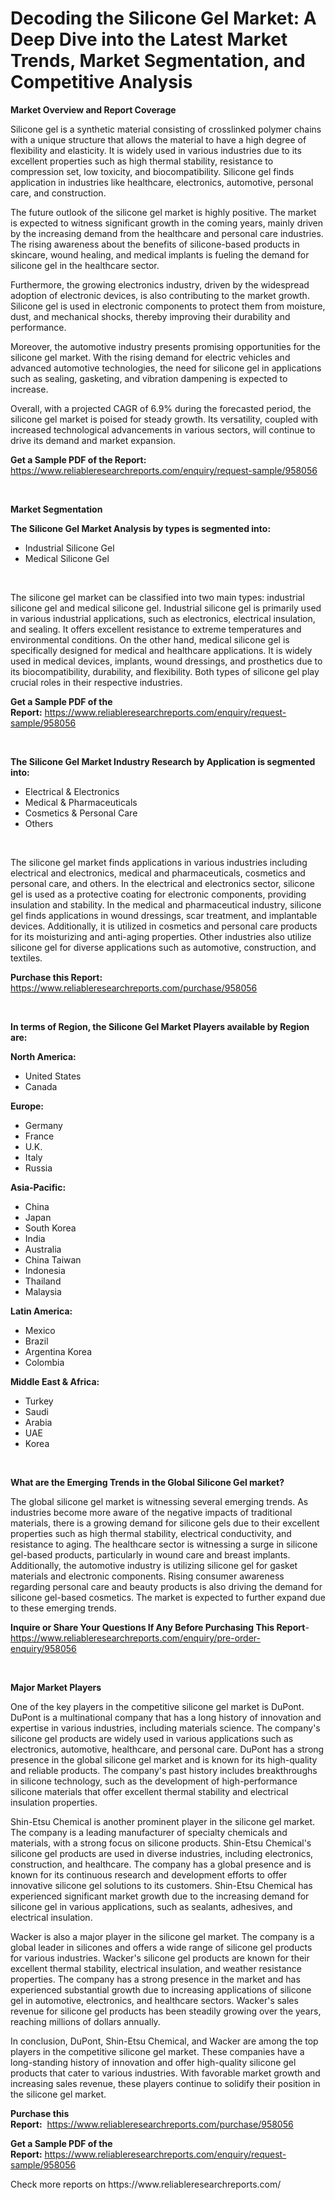 <p><h1>Decoding the Silicone Gel Market: A Deep Dive into the Latest Market Trends, Market Segmentation, and Competitive Analysis</h1></p><p><strong>Market Overview and Report Coverage</strong></p>
<p><p>Silicone gel is a synthetic material consisting of crosslinked polymer chains with a unique structure that allows the material to have a high degree of flexibility and elasticity. It is widely used in various industries due to its excellent properties such as high thermal stability, resistance to compression set, low toxicity, and biocompatibility. Silicone gel finds application in industries like healthcare, electronics, automotive, personal care, and construction.</p><p>The future outlook of the silicone gel market is highly positive. The market is expected to witness significant growth in the coming years, mainly driven by the increasing demand from the healthcare and personal care industries. The rising awareness about the benefits of silicone-based products in skincare, wound healing, and medical implants is fueling the demand for silicone gel in the healthcare sector.</p><p>Furthermore, the growing electronics industry, driven by the widespread adoption of electronic devices, is also contributing to the market growth. Silicone gel is used in electronic components to protect them from moisture, dust, and mechanical shocks, thereby improving their durability and performance.</p><p>Moreover, the automotive industry presents promising opportunities for the silicone gel market. With the rising demand for electric vehicles and advanced automotive technologies, the need for silicone gel in applications such as sealing, gasketing, and vibration dampening is expected to increase.</p><p>Overall, with a projected CAGR of 6.9% during the forecasted period, the silicone gel market is poised for steady growth. Its versatility, coupled with increased technological advancements in various sectors, will continue to drive its demand and market expansion.</p></p>
<p><strong>Get a Sample PDF of the Report:</strong> <a href="https://www.reliableresearchreports.com/enquiry/request-sample/958056">https://www.reliableresearchreports.com/enquiry/request-sample/958056</a></p>
<p>&nbsp;</p>
<p><strong>Market Segmentation</strong></p>
<p><strong>The Silicone Gel Market Analysis by types is segmented into:</strong></p>
<p><ul><li>Industrial Silicone Gel</li><li>Medical Silicone Gel</li></ul></p>
<p>&nbsp;</p>
<p><p>The silicone gel market can be classified into two main types: industrial silicone gel and medical silicone gel. Industrial silicone gel is primarily used in various industrial applications, such as electronics, electrical insulation, and sealing. It offers excellent resistance to extreme temperatures and environmental conditions. On the other hand, medical silicone gel is specifically designed for medical and healthcare applications. It is widely used in medical devices, implants, wound dressings, and prosthetics due to its biocompatibility, durability, and flexibility. Both types of silicone gel play crucial roles in their respective industries.</p></p>
<p><strong>Get a Sample PDF of the Report:</strong>&nbsp;<a href="https://www.reliableresearchreports.com/enquiry/request-sample/958056">https://www.reliableresearchreports.com/enquiry/request-sample/958056</a></p>
<p>&nbsp;</p>
<p><strong>The Silicone Gel Market Industry Research by Application is segmented into:</strong></p>
<p><ul><li>Electrical & Electronics</li><li>Medical & Pharmaceuticals</li><li>Cosmetics & Personal Care</li><li>Others</li></ul></p>
<p>&nbsp;</p>
<p><p>The silicone gel market finds applications in various industries including electrical and electronics, medical and pharmaceuticals, cosmetics and personal care, and others. In the electrical and electronics sector, silicone gel is used as a protective coating for electronic components, providing insulation and stability. In the medical and pharmaceutical industry, silicone gel finds applications in wound dressings, scar treatment, and implantable devices. Additionally, it is utilized in cosmetics and personal care products for its moisturizing and anti-aging properties. Other industries also utilize silicone gel for diverse applications such as automotive, construction, and textiles.</p></p>
<p><strong>Purchase this Report:</strong>&nbsp; <a href="https://www.reliableresearchreports.com/purchase/958056">https://www.reliableresearchreports.com/purchase/958056</a></p>
<p>&nbsp;</p>
<p><strong>In terms of Region, the Silicone Gel Market Players available by Region are:</strong></p>
<p>
    <p> <strong> North America: </strong>
        <ul>
            <li>United States</li>
            <li>Canada</li>
        </ul>
        </p> 
    <p> <strong> Europe: </strong>
        <ul>
            <li>Germany</li>
            <li>France</li>
            <li>U.K.</li>
            <li>Italy</li>
            <li>Russia</li>
        </ul>
        </p> 
    <p> <strong> Asia-Pacific: </strong>
        <ul>
            <li>China</li>
            <li>Japan</li>
            <li>South Korea</li>
            <li>India</li>
            <li>Australia</li>
            <li>China Taiwan</li>
            <li>Indonesia</li>
            <li>Thailand</li>
            <li>Malaysia</li>
        </ul>
        </p> 
    <p> <strong> Latin America: </strong>
        <ul>
            <li>Mexico</li>
            <li>Brazil</li>
            <li>Argentina Korea</li>
            <li>Colombia</li>
        </ul>
        </p> 
    <p> <strong> Middle East & Africa: </strong>
        <ul>
            <li>Turkey</li>
            <li>Saudi</li>
            <li>Arabia</li>
            <li>UAE</li>
            <li>Korea</li>
        </ul>
    </p>
    </p>
<p>&nbsp;</p>
<p><strong>What are the Emerging Trends in the Global Silicone Gel market?</strong></p>
<p><p>The global silicone gel market is witnessing several emerging trends. As industries become more aware of the negative impacts of traditional materials, there is a growing demand for silicone gels due to their excellent properties such as high thermal stability, electrical conductivity, and resistance to aging. The healthcare sector is witnessing a surge in silicone gel-based products, particularly in wound care and breast implants. Additionally, the automotive industry is utilizing silicone gel for gasket materials and electronic components. Rising consumer awareness regarding personal care and beauty products is also driving the demand for silicone gel-based cosmetics. The market is expected to further expand due to these emerging trends.</p></p>
<p><strong>Inquire or Share Your Questions If Any Before Purchasing This Report</strong>- <a href="https://www.reliableresearchreports.com/enquiry/pre-order-enquiry/958056">https://www.reliableresearchreports.com/enquiry/pre-order-enquiry/958056</a></p>
<p>&nbsp;</p>
<p><strong>Major Market Players</strong></p>
<p><p>One of the key players in the competitive silicone gel market is DuPont. DuPont is a multinational company that has a long history of innovation and expertise in various industries, including materials science. The company's silicone gel products are widely used in various applications such as electronics, automotive, healthcare, and personal care. DuPont has a strong presence in the global silicone gel market and is known for its high-quality and reliable products. The company's past history includes breakthroughs in silicone technology, such as the development of high-performance silicone materials that offer excellent thermal stability and electrical insulation properties. </p><p>Shin-Etsu Chemical is another prominent player in the silicone gel market. The company is a leading manufacturer of specialty chemicals and materials, with a strong focus on silicone products. Shin-Etsu Chemical's silicone gel products are used in diverse industries, including electronics, construction, and healthcare. The company has a global presence and is known for its continuous research and development efforts to offer innovative silicone gel solutions to its customers. Shin-Etsu Chemical has experienced significant market growth due to the increasing demand for silicone gel in various applications, such as sealants, adhesives, and electrical insulation.</p><p>Wacker is also a major player in the silicone gel market. The company is a global leader in silicones and offers a wide range of silicone gel products for various industries. Wacker's silicone gel products are known for their excellent thermal stability, electrical insulation, and weather resistance properties. The company has a strong presence in the market and has experienced substantial growth due to increasing applications of silicone gel in automotive, electronics, and healthcare sectors. Wacker's sales revenue for silicone gel products has been steadily growing over the years, reaching millions of dollars annually.</p><p>In conclusion, DuPont, Shin-Etsu Chemical, and Wacker are among the top players in the competitive silicone gel market. These companies have a long-standing history of innovation and offer high-quality silicone gel products that cater to various industries. With favorable market growth and increasing sales revenue, these players continue to solidify their position in the silicone gel market.</p></p>
<p><strong>Purchase this Report:</strong>&nbsp;&nbsp;<a href="https://www.reliableresearchreports.com/purchase/958056">https://www.reliableresearchreports.com/purchase/958056</a></p>
<p></p>
<p><strong>Get a Sample PDF of the Report:</strong>&nbsp;<a href="https://www.reliableresearchreports.com/enquiry/request-sample/958056">https://www.reliableresearchreports.com/enquiry/request-sample/958056</a></p>
<p>Check more reports on https://www.reliableresearchreports.com/</p>